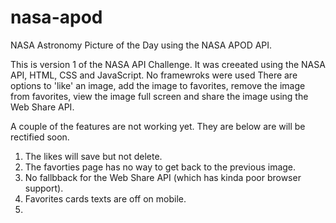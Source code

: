 # nasa-apod
NASA Astronomy Picture of the Day using the NASA APOD API.

This is version 1 of the NASA API Challenge. It was creeated using the NASA API, HTML, CSS and JavaScript. No framewroks were used There are options to 'like' an image, add the image to favorites, remove the image from favorites, view the image full screen and share the image using the Web Share API. 

A couple of the features are not working yet. They are below are will be rectified soon.

1. The likes will save but not delete.
2. The favorties page has no way to get back to the previous image.
3. No fallbback for the Web Share API (which has kinda poor browser support).
4. Favorites cards texts are off on mobile.
5. 
